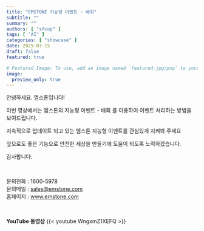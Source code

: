 ```yaml
---
title: "EMSTONE 지능형 이벤트 - 배회"
subtitle: ""
summary: ""
authors: [ "sfcop" ]
tags: [ "AI" ]
categories: [ "showcase" ]
date: 2025-07-15
draft: false
featured: true

# Featured Image: To use, add an image named `featured.jpg/png` to your page's folder.
image:
  preview_only: true
---
```


안녕하세요. 엠스톤입니다!

이번 영상에서는 엠스톤의 지능형 이벤트 - 배회 를 이용하여 이벤트 처리하는 방법을 보여드립니다.

지속적으로 업데이트 되고 있는 엠스톤 지능형 이벤트를 관심있게 지켜봐 주세요

앞으로도 좋은 기능으로 안전한 세상을 만들기에 도움이 되도록 노력하겠습니다.

감사합니다.

<br>

문의전화 : 1600-5978<br>
문의메일 : sales@emstone.com<br>
홈페이지 : www.emstone.com<br>

&nbsp;

**YouTube 동영상**
{{< youtube WngxmZ1XEFQ >}}


